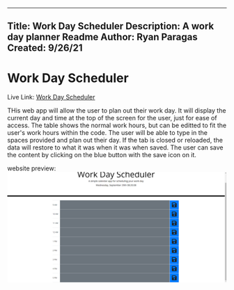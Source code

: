 ----------------
Title: Work Day Scheduler
Description: A work day planner
Readme Author: Ryan Paragas
Created: 9/26/21
----------------

Work Day Scheduler
================

Live Link: [Work Day Scheduler](https://paragasr.github.io/Work-Day-Scheduler/)

THis web app will allow the user to plan out their work day. It will display the current day and time at the top of the screen for the user, just for ease of access. The table shows the normal work hours, but can be editted to fit the user's work hours within the code. The user will be able to type in the spaces provided and plan out their day. If the tab is closed or reloaded, the data will restore to what it was when it was when saved. The user can save the content by clicking on the blue button with the save icon on it. 

website preview: ![website preview](./assets/images/preview.png?raw=true)
